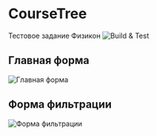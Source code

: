 # CourseTree
Тестовое задание Физикон
![Build & Test](https://github.com/SourceSurfer/CourseTree/actions/workflows/ci.yml/badge.svg)

## Главная форма

![Главная форма](Images/MainForm.png)

## Форма фильтрации

![Форма фильтрации](Images/Filter%20Form.png)



